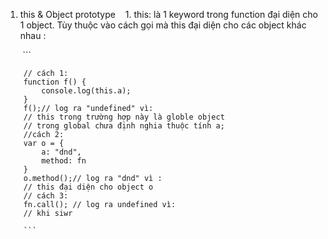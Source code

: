 1. this & Object prototype
    1. this: là 1 keyword trong function đại diện cho 1 object. Tùy thuộc vào cách gọi mà this đại diện cho các object khác nhau : 

        ```

        // cách 1: 
        function f() {
            console.log(this.a);
        }
        f();// log ra "undefined" vì:
        // this trong trường hợp này là globle object 
        // trong global chưa định nghia thuộc tính a;
        //cách 2:
        var o = {
            a: "dnd",
            method: fn
        }
        o.method();// log ra "dnd" vì :
        // this đại diện cho object o
        // cách 3:
        fn.call(); // log ra undefined vì:
        // khi siwr
        
        ```
    
    